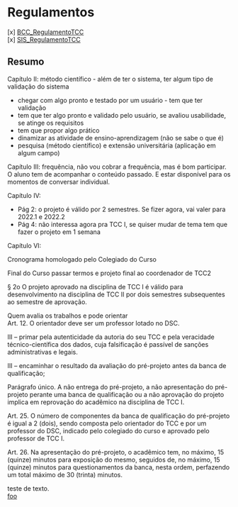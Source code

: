 # Regulamentos

<!-- FIXME: Trazer o texto dos dois regulamentos para texto MD. Assim podemos fazer pesquisas no texto. Acho que um dos dois regulamentos está em PNG. Colocar o link original do site da furb.
Marcar partes importantes no texto. Usar pedaços no texto para colocar como link na minhas anotações. Assim quando for explicando um resumo das partes importantes do regulamento posso ir com o link direto no regulamento em si. -->
[x] [BCC_RegulamentoTCC](Material/BCC_RegulamentoTCC.md "BCC_RegulamentoTCC")  
[x] [SIS_RegulamentoTCC](Material/SIS_RegulamentoTCC.md "SIS_RegulamentoTCC")  

## Resumo

Capítulo II: método científico - além de ter o sistema, ter algum tipo de validação do sistema  

- chegar com algo pronto e testado por um usuário - tem que ter validação  
- tem que ter algo pronto e validado pelo usuário, se avaliou usabilidade, se atinge os requisitos  
- tem que propor algo prático  
- dinamizar as atividade de ensino-aprendizagem (não se sabe o que é)  
- pesquisa (método científico) e extensão universitária (aplicação em algum campo)  

Capítulo III: frequência, não vou cobrar a frequência, mas é bom participar. O aluno tem de acompanhar o conteúdo passado. E estar disponível para os momentos de conversar individual.  

Capítulo IV:  

- Pág 2: o projeto é válido por 2 semestres. Se fizer agora, vai valer para 2022.1 e 2022.2  
- Pág 4: não interessa agora pra TCC I, se quiser mudar de tema tem que fazer o projeto em 1 semana  

Capítulo VI:  

Cronograma homologado pelo Colegiado do Curso  

Final do Curso passar termos e projeto final ao coordenador de TCC2  

§ 2o O projeto aprovado na disciplina de TCC I é válido para desenvolvimento na disciplina de TCC II por dois semestres subsequentes ao semestre de aprovação.  

Quem avalia os trabalhos e pode orientar  
Art. 12. O orientador deve ser um professor lotado no DSC.  

III – primar pela autenticidade da autoria do seu TCC e pela veracidade técnico-científica dos dados, cuja falsificação é passível de sanções administrativas e legais.  

III – encaminhar o resultado da avaliação do pré-projeto antes da banca de qualificação;  

Parágrafo único. A não entrega do pré-projeto, a não apresentação do pré-projeto perante uma banca de qualificação ou a não aprovação do projeto implica em reprovação do acadêmico na disciplina de TCC I.  

Art. 25. O número de componentes da banca de qualificação do pré-projeto é igual a 2 (dois), sendo composta pelo orientador do TCC e por um professor do DSC, indicado pelo colegiado do curso e aprovado pelo professor de TCC I.  

Art. 26. Na apresentação do pré-projeto, o acadêmico tem, no máximo, 15 (quinze) minutos para exposição do mesmo, seguidos de, no máximo, 15 (quinze) minutos para questionamentos da banca, nesta ordem, perfazendo um total máximo de 30 (trinta) minutos.  


[foo]: /Material/AtendimentoBCC.png "title"  
teste de texto.  
[foo]


